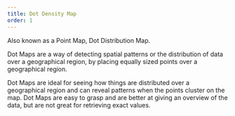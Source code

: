 ```yaml
---
title: Dot Density Map
order: 1
---
```


Also known as a Point Map, Dot Distribution Map.

Dot Maps are a way of detecting spatial patterns or the distribution of data over a geographical region, by placing equally sized points over a geographical region.

Dot Maps are ideal for seeing how things are distributed over a geographical region and can reveal patterns when the points cluster on the map. Dot Maps are easy to grasp and are better at giving an overview of the data, but are not great for retrieving exact values.
